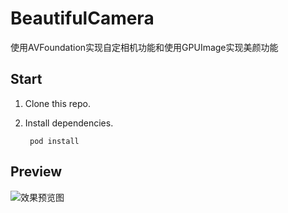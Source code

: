 # BeautifulCamera
使用AVFoundation实现自定相机功能和使用GPUImage实现美颜功能

## Start

1. Clone this repo.

2. Install dependencies.

        pod install


## Preview

![效果预览图](https://github.com/ireliaBR/fangdouyin/raw/master/Docs/preview.gif)
